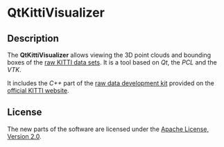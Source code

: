 QtKittiVisualizer
=================

Description
-----------

The **QtKittiVisualizer** allows viewing the 3D point clouds and bounding boxes of the [raw KITTI data sets](http://www.cvlibs.net/datasets/kitti/raw_data.php).  It is a tool based on *Qt*, the *PCL* and the *VTK*.

It includes the *C++* part of the [raw data development kit](http://kitti.is.tue.mpg.de/kitti/devkit_raw_data.zip) provided on the [official KITTI website](http://www.cvlibs.net/datasets/kitti/).

License
-------

The new parts of the software are licensed under the [Apache License, Version 2.0](http://www.apache.org/licenses/LICENSE-2.0).
